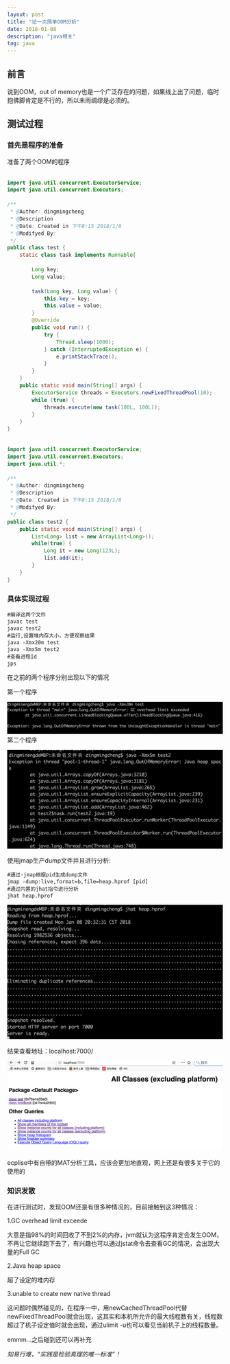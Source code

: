 ```yaml
---
layout: post
title: "记一次简单OOM分析"
date: 2018-01-08
description: "java相关"
tag: java
---
```


## 前言

说到OOM，out of memory也是一个广泛存在的问题，如果线上出了问题，临时抱佛脚肯定是不行的，所以未雨绸缪是必须的。

## 测试过程

### 首先是程序的准备

准备了两个OOM的程序

```Java

import java.util.concurrent.ExecutorService;
import java.util.concurrent.Executors;

/**
 * @Author: dingmingcheng
 * @Description
 * @Date: Created in 下午8:15 2018/1/8
 * @Modifyed By:
 */
public class test {
    static class task implements Runnable{

        Long key;
        Long value;

        task(Long key, Long value) {
            this.key = key;
            this.value = value;
        }
        @Override
        public void run() {
            try {
                Thread.sleep(1000);
            } catch (InterruptedException e) {
                e.printStackTrace();
            }
        }
    }
    public static void main(String[] args) {
        ExecutorService threads = Executors.newFixedThreadPool(10);
        while (true) {
            threads.execute(new task(100L, 100L));
        }
    }
}
```

``` java

import java.util.concurrent.ExecutorService;
import java.util.concurrent.Executors;
import java.util.*;

/**
 * @Author: dingmingcheng
 * @Description
 * @Date: Created in 下午8:15 2018/1/8
 * @Modifyed By:
 */
public class test2 {
    public static void main(String[] args) {
        List<Long> list = new ArrayList<Long>();
        while(true) {
            Long it = new Long(123L);
            list.add(it);
        }
    }
}
```

### 具体实现过程

``` Shell
#编译这两个文件
javac test
javac test2
#运行,设置堆内存大小，方便观察结果
java -Xmx20m test 
java -Xmx5m test2 
#查看进程Id
jps
```

在之前的两个程序分别出现以下的情况

第一个程序

![](/img/in-post/oom-record/pic1.png)
第二个程序

![](/img/in-post/oom-record/pic2.png)

使用jmap生产dump文件并且进行分析:

``` shell
#通过·jmap根据pid生成dump文件
jmap -dump:live,format=b,file=heap.hprof [pid]
#通过内置的jhat指令进行分析
jhat heap.hprof
```

![](/img/in-post/oom-record/pic3.png)

结果查看地址：localhost:7000/

![](/img/in-post/oom-record/pic4.png)

ecplise中有自带的MAT分析工具，应该会更加地直观，网上还是有很多关于它的使用的

### 知识发散

在进行测试时，发现OOM还是有很多种情况的，目前接触到这3种情况：

1.GC overhead limit exceede

大意是指98%的时间回收了不到2%的内存，jvm就认为这程序肯定会发生OOM，不再让它继续跑下去了，有兴趣也可以通过jstat命令去查看GC的情况，会出现大量的Full GC

2.Java heap space

超了设定的堆内存

3.unable to create new native thread

这问题时偶然碰见的，在程序一中，用newCachedThreadPool代替newFixedThreadPool就会出现，这其实和本机所允许的最大线程数有关，线程数超过了机子设定值时就会出现，通过ulimit -u也可以看见当前机子上的线程数量。

emmm...之后碰到还可以再补充

*知易行难，“实践是检验真理的唯一标准”！*

